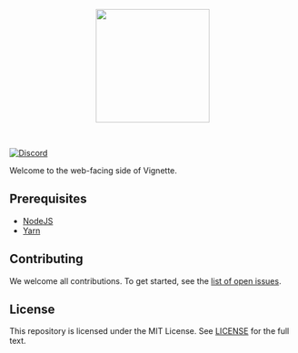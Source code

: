 <p align="center">
   <img width=200px src="https://avatars.githubusercontent.com/u/69518398?s=200&v=4" >
</p>
<br/>

[![Discord](https://img.shields.io/discord/871618277258960896?color=7289DA&label=%20&logo=discord&logoColor=white)](https://discord.gg/rsPNAxwweg)

Welcome to the web-facing side of Vignette.

## Prerequisites
- [NodeJS](https://nodejs.org/)
- [Yarn](https://yarnpkg.com/)

## Contributing
We welcome all contributions. To get started, see the [list of open issues](https://github.com/vignetteapp/vignette-web/issues).

## License
This repository is licensed under the MIT License. See [LICENSE](./LICENSE.md) for the full text.